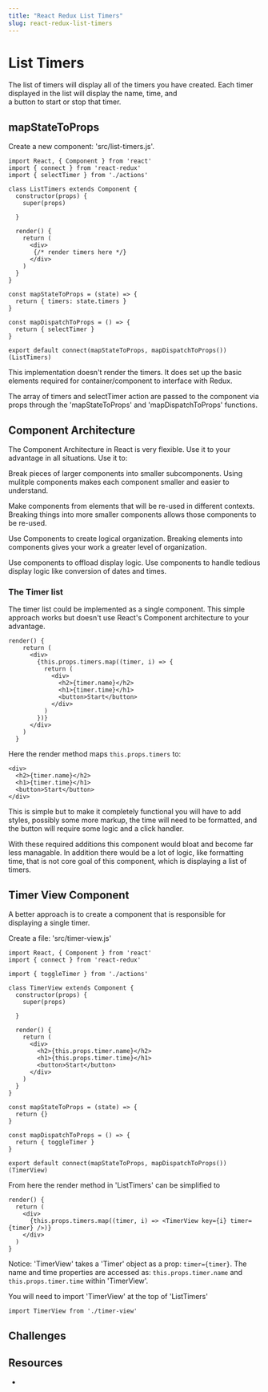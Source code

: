 ```yaml
---
title: "React Redux List Timers"
slug: react-redux-list-timers
---
```


# List Timers

The list of timers will display all of the timers you have created. 
Each timer displayed in the list will display the name, time, and  
a button to start or stop that timer. 

## mapStateToProps

Create a new component: 'src/list-timers.js'. 

```JSX
import React, { Component } from 'react'
import { connect } from 'react-redux'
import { selectTimer } from './actions'

class ListTimers extends Component {
  constructor(props) {
    super(props)

  }

  render() {
    return (
      <div>
       {/* render timers here */}
      </div>
    )
  }
}

const mapStateToProps = (state) => {
  return { timers: state.timers }
}

const mapDispatchToProps = () => {
  return { selectTimer }
}

export default connect(mapStateToProps, mapDispatchToProps())(ListTimers)
```

This implementation doesn't render the timers. It does set up the basic 
elements required for container/component to interface with Redux. 

The array of timers and selectTimer action are passed to the component 
via props through the 'mapStateToProps' and 'mapDispatchToProps' functions. 

## Component Architecture 

The Component Architecture in React is very flexible. Use it to 
your advantage in all situations. Use it to: 

Break pieces of larger components into smaller subcomponents. Using 
mulitple components makes each component smaller and easier to 
understand. 

Make components from elements that will be re-used in different contexts. 
Breaking things into more smaller components allows those components to 
be re-used. 

Use Components to create logical organization. Breaking elements into 
components gives your work a greater level of organization. 

Use components to offload display logic. Use components to handle 
tedious display logic like conversion of dates and times. 

### The Timer list

The timer list could be implemented as a single component. This
simple approach works but doesn't use React's Component 
architecture to your advantage. 

```JSX
render() {
    return (
      <div>
        {this.props.timers.map((timer, i) => {
          return (
            <div>
              <h2>{timer.name}</h2>
              <h1>{timer.time}</h1>
              <button>Start</button>
            </div>
          )
        })}
      </div>
    )
  }
```

Here the render method maps `this.props.timers` to: 

```JSX
<div>
  <h2>{timer.name}</h2>
  <h1>{timer.time}</h1>
  <button>Start</button>
</div>
```

This is simple but to make it completely functional you will have to 
add styles, possibly some more markup, the time will need to be formatted, 
and the button will require some logic and a click handler. 

With these required additions this component would bloat and become 
far less managable. In addition there would be a lot of logic, like 
formatting time, that is not core goal of this component, which is 
displaying a list of timers. 

## Timer View Component

A better approach is to create a component that is responsible for displaying 
a single timer. 

Create a file: 'src/timer-view.js'

```JSX
import React, { Component } from 'react'
import { connect } from 'react-redux'

import { toggleTimer } from './actions'

class TimerView extends Component {
  constructor(props) {
    super(props)

  }

  render() {
    return (
      <div>
        <h2>{this.props.timer.name}</h2>
        <h1>{this.props.timer.time}</h1>
        <button>Start</button>
      </div>
    )
  }
}

const mapStateToProps = (state) => {
  return {}
}

const mapDispatchToProps = () => {
  return { toggleTimer }
}

export default connect(mapStateToProps, mapDispatchToProps())(TimerView)
```

From here the render method in 'ListTimers' can be simplified to 

```JSX
render() {
  return (
    <div>
      {this.props.timers.map((timer, i) => <TimerView key={i} timer={timer} />)}
    </div>
  )
}
```

Notice: 'TimerView' takes a 'Timer' object as a prop: `timer={timer}`. The name 
and time properties are accessed as: `this.props.timer.name` and 
`this.props.timer.time` within 'TimerView'. 

You will need to import 'TimerView' at the top of 'ListTimers'

`import TimerView from './timer-view'`

## Challenges 



## Resources 

- 



